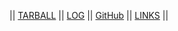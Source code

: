 || [TARBALL]() || [LOG](TXT/mylog.txt) || [GitHub](https://github.com/nabielsubhan/os232.git) || [LINKS](LINKS/) ||
